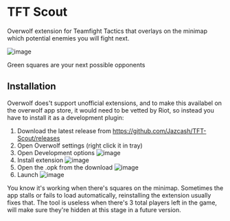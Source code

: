 # TFT Scout

Overwolf extension for Teamfight Tactics that overlays on the minimap which potential enemies you will fight next.

![image](https://user-images.githubusercontent.com/1434248/121817318-94d41180-cc78-11eb-9dfb-87590232e3b7.png)

Green squares are your next possible opponents

## Installation

Overwolf does't support unofficial extensions, and to make this availabel on the overwolf app store, it would need to be vetted by Riot, so instead you have to install it as a development plugin:

1. Download the latest release from https://github.com/Jazcash/TFT-Scout/releases
2. Open Overwolf settings (right click it in tray)
3. Open Development options ![image](https://user-images.githubusercontent.com/1434248/121818514-9ce37f80-cc7f-11eb-9d35-3135e34f0714.png)
4. Install extension ![image](https://user-images.githubusercontent.com/1434248/121818557-d0bea500-cc7f-11eb-915b-74b32043656b.png)
5. Open the .opk from the download ![image](https://user-images.githubusercontent.com/1434248/121818564-e502a200-cc7f-11eb-9c7c-b532d82e1c50.png)
6. Launch ![image](https://user-images.githubusercontent.com/1434248/121818598-0e233280-cc80-11eb-9c67-1fcffe23fb4e.png)

You know it's working when there's squares on the minimap. Sometimes the app stalls or fails to load automatically, reinstalling the extension usually fixes that. The tool is useless when there's 3 total players left in the game, will make sure they're hidden at this stage in a future version.
